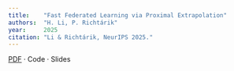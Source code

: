 ```yaml
---
title:    "Fast Federated Learning via Proximal Extrapolation"
authors:  "H. Li, P. Richtárik"
year:     2025
citation: "Li & Richtárik, NeurIPS 2025."
---
```


[PDF](https://arxiv.org/abs/…) · Code · Slides